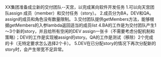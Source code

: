 XX集团准备成立新的交付团队--天宫，以完成某向软件开发任务
1.可以向天宫团队assign 成员（member）和交付任务（story）。
2.成员分为BA，DEV和QA。assign的成员和角色没有数量限制。
3.交付团队提供getMembers方法，能够根据getMembers的入参lambda返回适当的成员list
4.BA的工作是为交付团队产生1～3个新的story，并且给所有空闲的DEV assign一张卡（不需要考虑分配机制和策略）；DEV的工作是实现被assign的story。QA的工作是测试（移除）2个完成的卡（无特定要求怎么选择2个卡）。
5.DEV在已分配story的情况下再次分配新的story时，会产生带宽不足异常。

